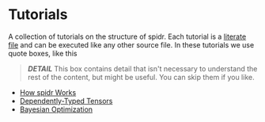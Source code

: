 # Tutorials

A collection of tutorials on the structure of spidr. Each tutorial is a [literate file](https://idris2.readthedocs.io/en/latest/reference/literate.html) and can be executed like any other source file. In these tutorials we use quote boxes, like this

> *__DETAIL__* This box contains detail that isn't necessary to understand the rest of the content, but might be useful. You can skip them if you like.

* [How spidr Works](HowSpidrWorks.md)
* [Dependently-Typed Tensors](DependentlyTypedTensors.md)
* [Bayesian Optimization](BayesianOptimizationDesign.md)
